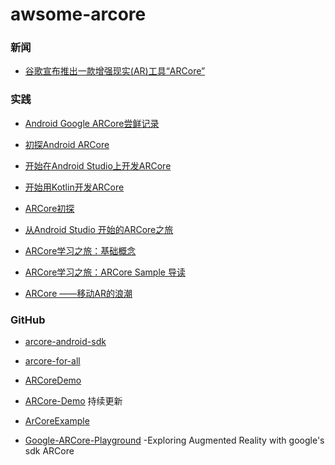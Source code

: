 # awsome-arcore

### 新闻
- [谷歌宣布推出一款增强现实(AR)工具“ARCore”](https://mp.weixin.qq.com/s/YeKPWzm4sJS8QvIsMvD18Q)

### 实践
- [Android Google ARCore尝鲜记录](https://mp.weixin.qq.com/s/BwjyJwUJKZSSaaKbzRiT8Q)

- [初探Android ARCore](https://blog.dreamtobe.cn/arcore/)

- [开始在Android Studio上开发ARCore](http://www.jcodecraeer.com/a/anzhuokaifa/androidkaifa/2017/0901/8458.html)

- [开始用Kotlin开发ARCore](http://www.jcodecraeer.com/a/anzhuokaifa/androidkaifa/2017/0914/8509.html)

- [ARCore初探](https://mp.weixin.qq.com/s/cfEaPVfxT3vpJFdnYtxJrA)

- [从Android Studio 开始的ARCore之旅](https://juejin.im/post/59a8088cf265da246c4a35b9)

- [ARCore学习之旅：基础概念](https://juejin.im/post/59abb10a51882524397fbe8c)

- [ARCore学习之旅：ARCore Sample 导读](https://juejin.im/post/59ac1f2bf265da249517ac72)

- [ARCore ——移动AR的浪潮](http://www.infoq.com/cn/news/2017/09/ARCore-moblie-AR)

### GitHub
- [arcore-android-sdk](https://github.com/google-ar/arcore-android-sdk)

- [arcore-for-all](https://github.com/tomthecarrot/arcore-for-all)

- [ARCoreDemo](https://github.com/Anat37/ARCoreDemo)

- [ARCore-Demo](https://github.com/Julesssss/ARCore-Demo) 持续更新

- [ArCoreExample](https://github.com/Anrimian/ArCoreExample)

- [Google-ARCore-Playground](https://github.com/florent37/Google-ARCore-Playground) -Exploring Augmented Reality with google's sdk ARCore
